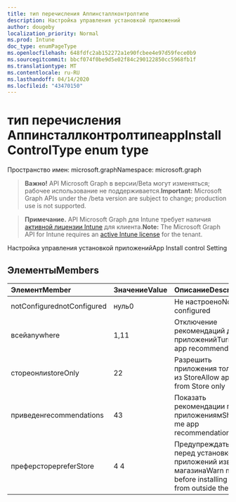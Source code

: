```yaml
---
title: тип перечисления Аппинсталлконтролтипе
description: Настройка управления установкой приложений
author: dougeby
localization_priority: Normal
ms.prod: Intune
doc_type: enumPageType
ms.openlocfilehash: 648fdfc2ab152272a1e90fcbee4e97d59fece0b9
ms.sourcegitcommit: bbcf074f0be9d5e02f84c290122850cc5968fb1f
ms.translationtype: MT
ms.contentlocale: ru-RU
ms.lasthandoff: 04/14/2020
ms.locfileid: "43470150"
---
```

# <a name="appinstallcontroltype-enum-type"></a><span data-ttu-id="44b03-103">тип перечисления Аппинсталлконтролтипе</span><span class="sxs-lookup"><span data-stu-id="44b03-103">appInstallControlType enum type</span></span>

<span data-ttu-id="44b03-104">Пространство имен: microsoft.graph</span><span class="sxs-lookup"><span data-stu-id="44b03-104">Namespace: microsoft.graph</span></span>

> <span data-ttu-id="44b03-105">**Важно!** API Microsoft Graph в версии/Beta могут изменяться; рабочее использование не поддерживается.</span><span class="sxs-lookup"><span data-stu-id="44b03-105">**Important:** Microsoft Graph APIs under the /beta version are subject to change; production use is not supported.</span></span>

> <span data-ttu-id="44b03-106">**Примечание.** API Microsoft Graph для Intune требует наличия [активной лицензии Intune](https://go.microsoft.com/fwlink/?linkid=839381) для клиента.</span><span class="sxs-lookup"><span data-stu-id="44b03-106">**Note:** The Microsoft Graph API for Intune requires an [active Intune license](https://go.microsoft.com/fwlink/?linkid=839381) for the tenant.</span></span>

<span data-ttu-id="44b03-107">Настройка управления установкой приложений</span><span class="sxs-lookup"><span data-stu-id="44b03-107">App Install control Setting</span></span>

## <a name="members"></a><span data-ttu-id="44b03-108">Элементы</span><span class="sxs-lookup"><span data-stu-id="44b03-108">Members</span></span>
|<span data-ttu-id="44b03-109">Элемент</span><span class="sxs-lookup"><span data-stu-id="44b03-109">Member</span></span>|<span data-ttu-id="44b03-110">Значение</span><span class="sxs-lookup"><span data-stu-id="44b03-110">Value</span></span>|<span data-ttu-id="44b03-111">Описание</span><span class="sxs-lookup"><span data-stu-id="44b03-111">Description</span></span>|
|:---|:---|:---|
|<span data-ttu-id="44b03-112">notConfigured</span><span class="sxs-lookup"><span data-stu-id="44b03-112">notConfigured</span></span>|<span data-ttu-id="44b03-113">нуль</span><span class="sxs-lookup"><span data-stu-id="44b03-113">0</span></span>|<span data-ttu-id="44b03-114">Не настроено</span><span class="sxs-lookup"><span data-stu-id="44b03-114">Not configured</span></span>|
|<span data-ttu-id="44b03-115">всей</span><span class="sxs-lookup"><span data-stu-id="44b03-115">anywhere</span></span>|<span data-ttu-id="44b03-116">1,1</span><span class="sxs-lookup"><span data-stu-id="44b03-116">1</span></span>|<span data-ttu-id="44b03-117">Отключение рекомендаций для приложений</span><span class="sxs-lookup"><span data-stu-id="44b03-117">Turn off app recommendations</span></span>|
|<span data-ttu-id="44b03-118">стореонли</span><span class="sxs-lookup"><span data-stu-id="44b03-118">storeOnly</span></span>|<span data-ttu-id="44b03-119">2</span><span class="sxs-lookup"><span data-stu-id="44b03-119">2</span></span>|<span data-ttu-id="44b03-120">Разрешить приложения только из Store</span><span class="sxs-lookup"><span data-stu-id="44b03-120">Allow apps from Store only</span></span>|
|<span data-ttu-id="44b03-121">приведен</span><span class="sxs-lookup"><span data-stu-id="44b03-121">recommendations</span></span>|<span data-ttu-id="44b03-122">4</span><span class="sxs-lookup"><span data-stu-id="44b03-122">3</span></span>|<span data-ttu-id="44b03-123">Показать рекомендации по приложениям</span><span class="sxs-lookup"><span data-stu-id="44b03-123">Show me app recommendations</span></span>|
|<span data-ttu-id="44b03-124">преферсторе</span><span class="sxs-lookup"><span data-stu-id="44b03-124">preferStore</span></span>|<span data-ttu-id="44b03-125">4 </span><span class="sxs-lookup"><span data-stu-id="44b03-125">4</span></span>|<span data-ttu-id="44b03-126">Предупреждать перед установкой приложений извне магазина</span><span class="sxs-lookup"><span data-stu-id="44b03-126">Warn me before installing apps from outside the Store</span></span>|



